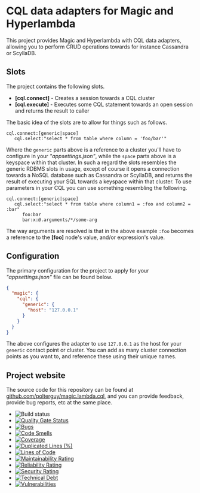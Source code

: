 
# CQL data adapters for Magic and Hyperlambda

This project provides Magic and Hyperlambda with CQL data adapters, allowing you to perform CRUD operations towards
for instance Cassandra or ScyllaDB. 

## Slots

The project contains the following slots.

* __[cql.connect]__ - Creates a session towards a CQL cluster
* __[cql.execute]__ - Executes some CQL statement towards an open session and returns the result to caller

The basic idea of the slots are to allow for things such as follows.

```
cql.connect:[generic|space]
   cql.select:"select * from table where column = 'foo/bar'"
```

Where the `generic` parts above is a reference to a cluster you'll have to configure in your _"appsettings.json"_,
while the `space` parts above is a keyspace within that cluster. In such a regard the slots resembles the generic
RDBMS slots in usage, except of course it opens a connection towards a NoSQL database such as Cassandra or ScyllaDB,
and returns the result of executing your SQL towards a keyspace within that cluster. To use parameters in your CQL
you can use something resembling the following.

```
cql.connect:[generic|space]
   cql.select:"select * from table where column1 = :foo and column2 = :bar"
      foo:bar
      bar:x:@.arguments/*/some-arg
```

The way arguments are resolved is that in the above example `:foo` becomes a reference to the **[foo]**
node's value, and/or expression's value.

## Configuration

The primary configuration for the project to apply for your _"appsettings.json"_ file can be found below.

```json
{
  "magic": {
    "cql": {
      "generic": {
        "host": "127.0.0.1"
      }
    }
  }
}
```

The above configures the adapter to use `127.0.0.1` as the host for your `generic` contact point or cluster.
You can add as many cluster connection points as you want to, and reference these using their unique names.

## Project website

The source code for this repository can be found at [github.com/polterguy/magic.lambda.cql](https://github.com/polterguy/magic.lambda.cql), and you can provide feedback, provide bug reports, etc at the same place.

- ![Build status](https://github.com/polterguy/magic.lambda.cql/actions/workflows/build.yaml/badge.svg)
- [![Quality Gate Status](https://sonarcloud.io/api/project_badges/measure?project=polterguy_magic.lambda.cql&metric=alert_status)](https://sonarcloud.io/dashboard?id=polterguy_magic.lambda.cql)
- [![Bugs](https://sonarcloud.io/api/project_badges/measure?project=polterguy_magic.lambda.cql&metric=bugs)](https://sonarcloud.io/dashboard?id=polterguy_magic.lambda.cql)
- [![Code Smells](https://sonarcloud.io/api/project_badges/measure?project=polterguy_magic.lambda.cql&metric=code_smells)](https://sonarcloud.io/dashboard?id=polterguy_magic.lambda.cql)
- [![Coverage](https://sonarcloud.io/api/project_badges/measure?project=polterguy_magic.lambda.cql&metric=coverage)](https://sonarcloud.io/dashboard?id=polterguy_magic.lambda.cql)
- [![Duplicated Lines (%)](https://sonarcloud.io/api/project_badges/measure?project=polterguy_magic.lambda.cql&metric=duplicated_lines_density)](https://sonarcloud.io/dashboard?id=polterguy_magic.lambda.cql)
- [![Lines of Code](https://sonarcloud.io/api/project_badges/measure?project=polterguy_magic.lambda.cql&metric=ncloc)](https://sonarcloud.io/dashboard?id=polterguy_magic.lambda.cql)
- [![Maintainability Rating](https://sonarcloud.io/api/project_badges/measure?project=polterguy_magic.lambda.cql&metric=sqale_rating)](https://sonarcloud.io/dashboard?id=polterguy_magic.lambda.cql)
- [![Reliability Rating](https://sonarcloud.io/api/project_badges/measure?project=polterguy_magic.lambda.cql&metric=reliability_rating)](https://sonarcloud.io/dashboard?id=polterguy_magic.lambda.cql)
- [![Security Rating](https://sonarcloud.io/api/project_badges/measure?project=polterguy_magic.lambda.cql&metric=security_rating)](https://sonarcloud.io/dashboard?id=polterguy_magic.lambda.cql)
- [![Technical Debt](https://sonarcloud.io/api/project_badges/measure?project=polterguy_magic.lambda.cql&metric=sqale_index)](https://sonarcloud.io/dashboard?id=polterguy_magic.lambda.cql)
- [![Vulnerabilities](https://sonarcloud.io/api/project_badges/measure?project=polterguy_magic.lambda.cql&metric=vulnerabilities)](https://sonarcloud.io/dashboard?id=polterguy_magic.lambda.cql)
